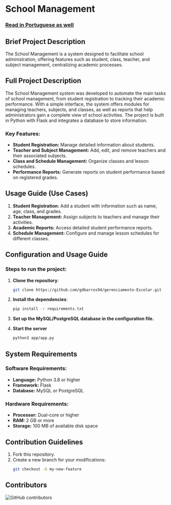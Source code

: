 # School Management

### [Read in Portuguese as well](https://github.com/gdbarros94/gerenciamento-Escolar/blob/main/README_pt_BR.md)

## Brief Project Description
The School Management is a system designed to facilitate school administration, offering features such as student, class, teacher, and subject management, centralizing academic processes.

## Full Project Description
The School Management system was developed to automate the main tasks of school management, from student registration to tracking their academic performance. With a simple interface, the system offers modules for managing teachers, subjects, and classes, as well as reports that help administrators gain a complete view of school activities. The project is built in Python with Flask and integrates a database to store information.

### Key Features:
- **Student Registration:** Manage detailed information about students.
- **Teacher and Subject Management:** Add, edit, and remove teachers and their associated subjects.
- **Class and Schedule Management:** Organize classes and lesson schedules.
- **Performance Reports:** Generate reports on student performance based on registered grades.

## Usage Guide (Use Cases)
1. **Student Registration:** Add a student with information such as name, age, class, and grades.
2. **Teacher Management:** Assign subjects to teachers and manage their activities.
3. **Academic Reports:** Access detailed student performance reports.
4. **Schedule Management:** Configure and manage lesson schedules for different classes.

## Configuration and Usage Guide
### Steps to run the project:
1. **Clone the repository**:
   ```bash
   git clone https://github.com/gdbarros94/gerenciamento-Escolar.git

2. **Install the dependencies**:
   ```bash
   pip install -r requirements.txt

3. **Set up the MySQL/PostgreSQL database in the configuration file.**

4. **Start the server**
   ```bash
   python3 app/app.py

  ## System Requirements

### Software Requirements:
- **Language:** Python 3.8 or higher
- **Framework:** Flask
- **Database:** MySQL or PostgreSQL

### Hardware Requirements:
- **Processor:** Dual-core or higher
- **RAM:** 2 GB or more
- **Storage:** 100 MB of available disk space

## Contribution Guidelines

1. Fork this repository.
2. Create a new branch for your modifications:
   ```bash
   git checkout -b my-new-feature

## Contributors
  ![GitHub contributors](https://img.shields.io/github/contributors/gdbarros94/gerenciamento-Escolar.svg)
